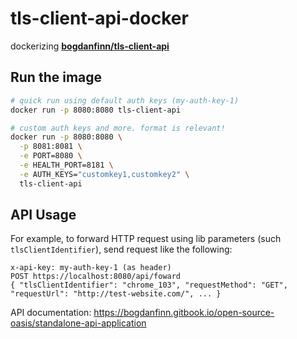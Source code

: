 # tls-client-api-docker

dockerizing [**bogdanfinn/tls-client-api**](https://github.com/bogdanfinn/tls-client-api)

## Run the image

```bash
# quick run using default auth keys (my-auth-key-1)
docker run -p 8080:8080 tls-client-api
```

```bash
# custom auth keys and more. format is relevant!
docker run -p 8080:8080 \
  -p 8081:8081 \
  -e PORT=8080 \
  -e HEALTH_PORT=8181 \
  -e AUTH_KEYS="customkey1,customkey2" \
  tls-client-api
```

## API Usage

For example, to forward HTTP request using lib parameters (such `tlsClientIdentifier`), send request like the following:

```
x-api-key: my-auth-key-1 (as header)
POST https://localhost:8080/api/foward
{ "tlsClientIdentifier": "chrome_103", "requestMethod": "GET", "requestUrl": "http://test-website.com/", ... }
```

API documentation: https://bogdanfinn.gitbook.io/open-source-oasis/standalone-api-application
